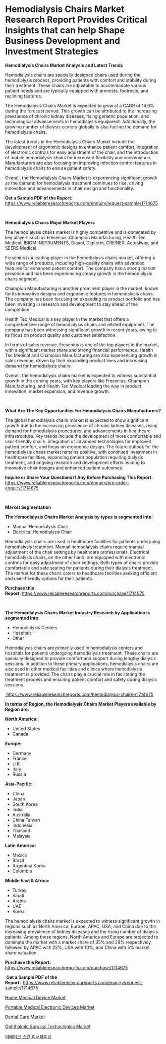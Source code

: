 <p><h1>Hemodialysis Chairs Market Research Report Provides Critical Insights that can help Shape Business Development and Investment Strategies</h1></p><p><strong>Hemodialysis Chairs Market Analysis and Latest Trends</strong></p>
<p><p>Hemodialysis chairs are specially designed chairs used during the hemodialysis process, providing patients with comfort and stability during their treatment. These chairs are adjustable to accommodate various patient needs and are typically equipped with armrests, footrests, and reclining features.</p><p>The Hemodialysis Chairs Market is expected to grow at a CAGR of 14.6% during the forecast period. This growth can be attributed to the increasing prevalence of chronic kidney diseases, rising geriatric population, and technological advancements in hemodialysis equipment. Additionally, the growing number of dialysis centers globally is also fueling the demand for hemodialysis chairs.</p><p>The latest trends in the Hemodialysis Chairs Market include the development of ergonomic designs to enhance patient comfort, integration of electronic controls for easy adjustment of the chair, and the introduction of mobile hemodialysis chairs for increased flexibility and convenience. Manufacturers are also focusing on improving infection control features in hemodialysis chairs to ensure patient safety.</p><p>Overall, the Hemodialysis Chairs Market is experiencing significant growth as the demand for hemodialysis treatment continues to rise, driving innovation and advancements in chair design and functionality.</p></p>
<p><strong>Get a Sample PDF of the Report:&nbsp;</strong> <a href="https://www.reliableresearchreports.com/enquiry/request-sample/1714675">https://www.reliableresearchreports.com/enquiry/request-sample/1714675</a></p>
<p>&nbsp;</p>
<p><strong>Hemodialysis Chairs Major Market Players</strong></p>
<p><p>The hemodialysis chairs market is highly competitive and is dominated by key players such as Fresenius, Champion Manufacturing, Health Tec Medical, IBIOM INSTRUMENTS, Diasol, Digiterm, GREINER, Actualway, and SEERS Medical. </p><p>Fresenius is a leading player in the hemodialysis chairs market, offering a wide range of products, including high-quality chairs with advanced features for enhanced patient comfort. The company has a strong market presence and has been experiencing steady growth in the hemodialysis chairs segment.</p><p>Champion Manufacturing is another prominent player in the market, known for its innovative designs and ergonomic features in hemodialysis chairs. The company has been focusing on expanding its product portfolio and has been investing in research and development to stay ahead of the competition.</p><p>Health Tec Medical is a key player in the market that offers a comprehensive range of hemodialysis chairs and related equipment. The company has been witnessing significant growth in recent years, owing to its focus on product quality and customer satisfaction.</p><p>In terms of sales revenue, Fresenius is one of the top players in the market, with a significant market share and strong financial performance. Health Tec Medical and Champion Manufacturing are also experiencing growth in sales revenue, driven by their expanding product lines and increasing demand for hemodialysis chairs.</p><p>Overall, the hemodialysis chairs market is expected to witness substantial growth in the coming years, with key players like Fresenius, Champion Manufacturing, and Health Tec Medical leading the way in product innovation, market expansion, and revenue growth.</p></p>
<p>&nbsp;</p>
<p><strong>What Are The Key Opportunities For Hemodialysis Chairs Manufacturers?</strong></p>
<p><p>The global hemodialysis chairs market is expected to show significant growth due to the increasing prevalence of chronic kidney diseases, rising demand for hemodialysis procedures, and advancements in healthcare infrastructure. Key trends include the development of more comfortable and user-friendly chairs, integration of advanced technologies for improved patient comfort, and focus on ergonomic design. The future outlook for the hemodialysis chairs market remains positive, with continued investment in healthcare facilities, expanding patient population requiring dialysis treatment, and ongoing research and development efforts leading to innovative chair designs and enhanced patient outcomes.</p></p>
<p><strong>Inquire or Share Your Questions If Any Before Purchasing This Report:</strong> <a href="https://www.reliableresearchreports.com/enquiry/pre-order-enquiry/1714675">https://www.reliableresearchreports.com/enquiry/pre-order-enquiry/1714675</a></p>
<p>&nbsp;</p>
<p><strong>Market Segmentation</strong></p>
<p><strong>The Hemodialysis Chairs Market Analysis by types is segmented into:</strong></p>
<p><ul><li>Manual Hemodialysis Chair</li><li>Electrical Hemodialysis Chair</li></ul></p>
<p><p>Hemodialysis chairs are used in healthcare facilities for patients undergoing hemodialysis treatment. Manual hemodialysis chairs require manual adjustment of the chair settings by healthcare professionals. Electrical hemodialysis chairs, on the other hand, are equipped with electronic controls for easy adjustment of chair settings. Both types of chairs provide comfortable and safe seating for patients during their dialysis treatment. The market for these chairs caters to healthcare facilities seeking efficient and user-friendly options for their patients.</p></p>
<p><strong>Purchase this Report:&nbsp;</strong><a href="https://www.reliableresearchreports.com/purchase/1714675">https://www.reliableresearchreports.com/purchase/1714675</a></p>
<p>&nbsp;</p>
<p><strong>The Hemodialysis Chairs Market Industry Research by Application is segmented into:</strong></p>
<p><ul><li>Hemodialysis Centers</li><li>Hospitals</li><li>Other</li></ul></p>
<p><p>Hemodialysis chairs are primarily used in hemodialysis centers and hospitals for patients undergoing hemodialysis treatment. These chairs are specially designed to provide comfort and support during lengthy dialysis sessions. In addition to these primary applications, hemodialysis chairs are also used in other medical facilities and clinics where hemodialysis treatment is provided. The chairs play a crucial role in facilitating the treatment process and ensuring patient comfort and safety during dialysis sessions.</p></p>
<p><a href="https://www.reliableresearchreports.com/hemodialysis-chairs-r1714675">&nbsp;https://www.reliableresearchreports.com/hemodialysis-chairs-r1714675</a></p>
<p><strong>In terms of Region, the Hemodialysis Chairs Market Players available by Region are:</strong></p>
<p>
    <p> <strong> North America: </strong>
        <ul>
            <li>United States</li>
            <li>Canada</li>
        </ul>
        </p> 
    <p> <strong> Europe: </strong>
        <ul>
            <li>Germany</li>
            <li>France</li>
            <li>U.K.</li>
            <li>Italy</li>
            <li>Russia</li>
        </ul>
        </p> 
    <p> <strong> Asia-Pacific: </strong>
        <ul>
            <li>China</li>
            <li>Japan</li>
            <li>South Korea</li>
            <li>India</li>
            <li>Australia</li>
            <li>China Taiwan</li>
            <li>Indonesia</li>
            <li>Thailand</li>
            <li>Malaysia</li>
        </ul>
        </p> 
    <p> <strong> Latin America: </strong>
        <ul>
            <li>Mexico</li>
            <li>Brazil</li>
            <li>Argentina Korea</li>
            <li>Colombia</li>
        </ul>
        </p> 
    <p> <strong> Middle East & Africa: </strong>
        <ul>
            <li>Turkey</li>
            <li>Saudi</li>
            <li>Arabia</li>
            <li>UAE</li>
            <li>Korea</li>
        </ul>
    </p>
    </p>
<p><p>The hemodialysis chairs market is expected to witness significant growth in regions such as North America, Europe, APAC, USA, and China due to the increasing prevalence of kidney diseases and the rising number of dialysis patients. Among these regions, North America and Europe are projected to dominate the market with a market share of 35% and 28% respectively, followed by APAC with 22%, USA with 10%, and China with 5% market share valuation.</p></p>
<p><strong>Purchase this Report: </strong><a href="https://www.reliableresearchreports.com/purchase/1714675">https://www.reliableresearchreports.com/purchase/1714675</a></p>
<p>&nbsp;<strong>Get a Sample PDF of the Report:&nbsp;&nbsp;</strong><a href="https://www.reliableresearchreports.com/enquiry/request-sample/1714675">https://www.reliableresearchreports.com/enquiry/request-sample/1714675</a></p>
<p><strong></strong></p>
<p><p><a href="https://github.com/ayamgoreng5458/Market-Research-Report-List-1/blob/main/home-medical-device-market.md">Home Medical Device Market</a></p><p><a href="https://github.com/nigngrjl95/Market-Research-Report-List-1/blob/main/portable-medical-electronic-devices-market.md">Portable Medical Electronic Devices Market</a></p><p><a href="https://github.com/sarohimweaach77/Market-Research-Report-List-1/blob/main/dental-care-market.md">Dental Care Market</a></p><p><a href="https://github.com/ajiariaa/Market-Research-Report-List-1/blob/main/ophthalmic-surgical-technologies-market.md">Ophthalmic Surgical Technologies Market</a></p><p><a href="https://github.com/konokaryan/Market-Research-Report-List-2/blob/main/735644274937.md">어베티브 스킨 리서페이싱</a></p></p>